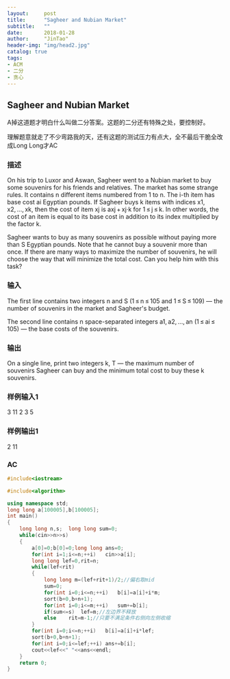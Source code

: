 ```yaml
---
layout:     post
title:      "Sagheer and Nubian Market"
subtitle:   ""
date:       2018-01-28
author:     "JinTao"
header-img: "img/head2.jpg"
catalog: true
tags:
- ACM
- 二分
- 贪心
---
```


## Sagheer and Nubian Market
A掉这道题才明白什么叫做二分答案。这题的二分还有特殊之处，要控制好。

理解题意就走了不少弯路我的天，还有这题的测试压力有点大，全不最后干脆全改成Long Long才AC


### 描述
On his trip to Luxor and Aswan, Sagheer went to a Nubian market to buy some souvenirs for his friends and relatives. The market has some strange rules. It contains n different items numbered from 1 to n. The i-th item has base cost ai Egyptian pounds. If Sagheer buys k items with indices x1, x2, ..., xk, then the cost of item xj is axj + xj·k for 1 ≤ j ≤ k. In other words, the cost of an item is equal to its base cost in addition to its index multiplied by the factor k.

Sagheer wants to buy as many souvenirs as possible without paying more than S Egyptian pounds. Note that he cannot buy a souvenir more than once. If there are many ways to maximize the number of souvenirs, he will choose the way that will minimize the total cost. Can you help him with this task?
### 输入
The first line contains two integers n and S (1 ≤ n ≤ 105 and 1 ≤ S ≤ 109) — the number of souvenirs in the market and Sagheer's budget.

The second line contains n space-separated integers a1, a2, ..., an (1 ≤ ai ≤ 105) — the base costs of the souvenirs.


### 输出
On a single line, print two integers k, T — the maximum number of souvenirs Sagheer can buy and the minimum total cost to buy these k souvenirs.

### 样例输入1
3 11
2 3 5

### 样例输出1 
2 11

### AC
``` cpp
#include<iostream>

#include<algorithm>

using namespace std;
long long a[100005],b[100005];
int main()
{
	long long n,s;	long long sum=0;
	while(cin>>n>>s)
	{
		a[0]=0;b[0]=0;long long ans=0;
		for(int i=1;i<=n;++i)	cin>>a[i];
		long long lef=0,rit=n;
		while(lef<rit)
		{
			long long m=(lef+rit+1)/2;//偏右取mid 
			sum=0;
			for(int i=0;i<=n;++i)	b[i]=a[i]+i*m;
			sort(b+0,b+n+1);
			for(int i=0;i<=m;++i)	sum+=b[i];
			if(sum<=s)	lef=m;//左边界不释放 
			else	rit=m-1;//只要不满足条件右侧向左侧收缩 
		}
		for(int i=0;i<=n;++i)	b[i]=a[i]+i*lef;
		sort(b+0,b+n+1);
		for(int i=0;i<=lef;++i) ans+=b[i];	
		cout<<lef<<" "<<ans<<endl;
	}
	return 0;
}
```



